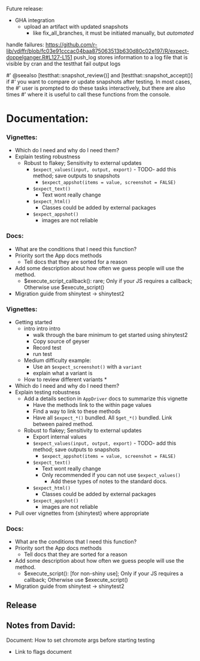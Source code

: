 Future release:
  * GHA integration
    * upload an artifact with updated snapshots
      * like fix_all_branches, it must be initiated manually, but _automated_

handle failures:
https://github.com/r-lib/vdiffr/blob/fc03e91cccac04baa875063513b630d80c02e197/R/expect-doppelganger.R#L127-L151
push_log stores information to a log file that is visible by cran and the testthat fail output logs


#' @seealso [testthat::snapshot_review()] and [testthat::snapshot_accept()] if
#'   you want to compare or update snapshots after testing. In most cases, the
#'   user is prompted to do these tasks interactively, but there are also times
#'   where it is useful to call these functions from the console.
# Documentation:

### Vignettes:
* Which do I need and why do I need them?
* Explain testing robustness
  * Robust to flakey; Sensitivity to external updates
    <!-- * `$expect_names(key)` - TODO- add this method; save outputs to snapshots if no key is provided
      * `$expect_appshot(items = value, screenshot = FALSE)` -->
    * `$expect_values(input, output, export)` - TODO- add this method; save outputs to snapshots
      * `$expect_appshot(items = value, screenshot = FALSE)`
    * `$expect_text()`
      * Text wont really change
    * `$expect_html()`
      * Classes could be added by external packages
    * `$expect_appshot()`
      * images are not reliable

### Docs:
* What are the conditions that I need this function?
* Priority sort the App docs methods
  * Tell docs that they are sorted for a reason
* Add some description about how often we guess people will use the method.
  * $execute_script_callback(): rare; Only if your JS requires a callback; Otherwise use $execute_script()
* Migration guide from shinytest -> shinytest2

### Vignettes:
* Getting started
  * intro intro intro
    * walk through the bare minimum to get started using shinytest2
    * Copy source of geyser
    * Record test
    * run test
  * Medium difficulty example:
    * Use an `$expect_screenshot()` with a `variant`
    * explain what a variant is
  * How to review different variants
    *
* Which do I need and why do I need them?
* Explain testing robustness
  * Add a details section in `AppDriver` docs to summarize this vignette
    * Have the methods link to the within page values
    * Find a way to link to these methods
    * Have all `$expect_*()` bundled. All `$get_*()` bundled. Link between paired method.
  * Robust to flakey; Sensitivity to external updates
    * Export internal values
    * `$expect_values(input, output, export)` - TODO- add this method; save outputs to snapshots
      * `$expect_appshot(items = value, screenshot = FALSE)`
    * `$expect_text()`
      * Text wont really change
      * Only recommended if you can not use `$expect_values()`
        * Add these types of notes to the standard docs.
    * `$expect_html()`
      * Classes could be added by external packages
    * `$expect_appshot()`
      * images are not reliable
* Pull over vignettes from {shinytest} where appropriate

### Docs:
* What are the conditions that I need this function?
* Priority sort the App docs methods
  * Tell docs that they are sorted for a reason
* Add some description about how often we guess people will use the method.
  * $execute_script(): [for non-shiny use]; Only if your JS requires a callback; Otherwise use $execute_script()
* Migration guide from shinytest -> shinytest2

## Release



## Notes from David:
Document: How to set chromote args before starting testing
  * Link to flags document
